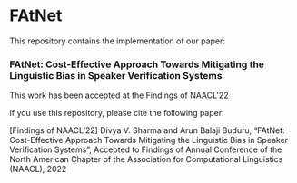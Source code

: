 # FAtNet

This repository contains the implementation of our paper:

### FAtNet: Cost-Effective Approach Towards Mitigating the Linguistic Bias in Speaker Verification Systems

This work has been accepted at the Findings of NAACL'22


If you use this repository, please cite the following paper:

[Findings of NAACL’22] Divya V. Sharma and Arun Balaji Buduru, “FAtNet: Cost-Effective Approach Towards Mitigating the Linguistic Bias in Speaker Verification Systems”, Accepted to Findings of Annual Conference of the North American Chapter of the Association for Computational Linguistics (NAACL), 2022
